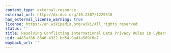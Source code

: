 ```yaml
---
content_type: external-resource
external_url: http://dx.doi.org/10.2307/1229516
has_external_license_warning: true
license: https://en.wikipedia.org/wiki/All_rights_reserved
status: ''
title: Resolving Conflicting International Data Privacy Rules in Cyberspace
uid: a483af86-8646-4322-bd54-9a41a589f6a7
wayback_url: ''
---
```

